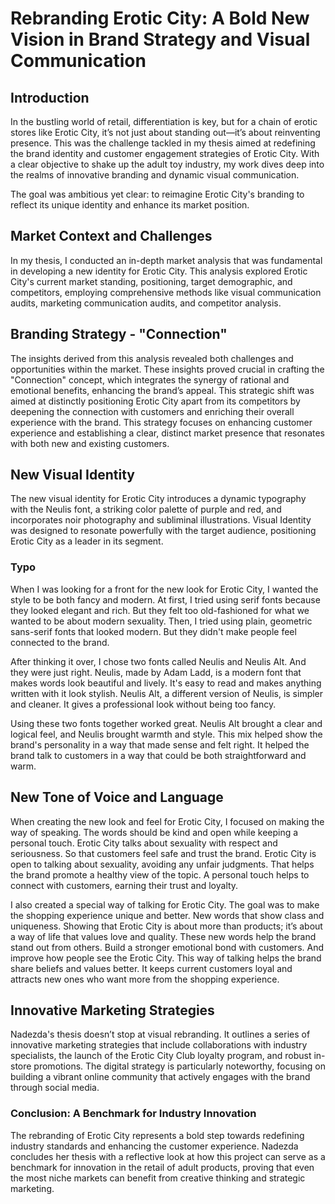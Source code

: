 # Rebranding Erotic City: A Bold New Vision in Brand Strategy and Visual Communication
 ## Introduction
In the bustling world of retail, differentiation is key, but for a chain of erotic stores like Erotic City, it’s not just about standing out—it’s about reinventing presence. This was the challenge tackled in my thesis aimed at redefining the brand identity and customer engagement strategies of Erotic City. With a clear objective to shake up the adult toy industry, my  work dives deep into the realms of innovative branding and dynamic visual communication.

The goal was ambitious yet clear: to reimagine Erotic City's branding to reflect its unique identity and enhance its market position. 

 ## Market Context and Challenges
In my thesis, I conducted an in-depth market analysis that was fundamental in developing a new identity for Erotic City. This analysis explored Erotic City's current market standing, positioning, target demographic, and competitors, employing comprehensive methods like visual communication audits, marketing communication audits, and competitor analysis.

 ## Branding Strategy - "Connection"
The insights derived from this analysis revealed both challenges and opportunities within the market. These insights proved crucial in crafting the "Connection" concept, which integrates the synergy of rational and emotional benefits, enhancing the brand’s appeal. This strategic shift was aimed at distinctly positioning Erotic City apart from its competitors by deepening the connection with customers and enriching their overall experience with the brand. This strategy focuses on enhancing customer experience and establishing a clear, distinct market presence that resonates with both new and existing customers.

 ## New Visual Identity
The new visual identity for Erotic City introduces a dynamic typography with the Neulis font, a striking color palette of purple and red, and incorporates noir photography and subliminal illustrations. Visual Identity was designed to resonate powerfully with the target audience, positioning Erotic City as a leader in its segment. 

### Typo 
When I was looking for a front for the new look for Erotic City, I wanted the style to be both fancy and modern. At first, I tried using serif fonts because they looked elegant and rich. But they felt too old-fashioned for what we wanted to be about modern sexuality. Then, I tried using plain, geometric sans-serif fonts that looked modern. But they didn't make people feel connected to the brand.

After thinking it over, I chose two fonts called Neulis and Neulis Alt. And they were just right. Neulis, made by Adam Ladd, is a modern font that makes words look beautiful and lively. It's easy to read and makes anything written with it look stylish. Neulis Alt, a different version of Neulis, is simpler and cleaner. It gives a professional look without being too fancy.

Using these two fonts together worked great. Neulis Alt brought a clear and logical feel, and Neulis brought warmth and style. This mix helped show the brand's personality in a way that made sense and felt right. It helped the brand talk to customers in a way that could be both straightforward and warm.

 ## New Tone of Voice and Language 
When creating the new look and feel for Erotic City, I focused on making the way of speaking. The words should be kind and open while keeping a personal touch. Erotic City talks about sexuality with respect and seriousness.  So that customers feel safe and trust the brand. Erotic City is open to talking about sexuality, avoiding any unfair judgments. That helps the brand promote a healthy view of the topic. A personal touch helps to connect with customers, earning their trust and loyalty.

I also created a special way of talking for Erotic City. The goal was to make the shopping experience unique and better. New words that show class and uniqueness. Showing that Erotic City is about more than products; it’s about a way of life that values love and quality. These new words help the brand stand out from others. Build a stronger emotional bond with customers.  And improve how people see the Erotic City. This way of talking helps the brand share beliefs and values better. It keeps current customers loyal and attracts new ones who want more from the shopping experience.

 ## Innovative Marketing Strategies
 Nadezda's thesis doesn’t stop at visual rebranding. It outlines a series of innovative marketing strategies that include collaborations with industry specialists, the launch of the Erotic City Club loyalty program, and robust in-store promotions. The digital strategy is particularly noteworthy, focusing on building a vibrant online community that actively engages with the brand through social media.
 
 ### Conclusion: A Benchmark for Industry Innovation
 The rebranding of Erotic City represents a bold step towards redefining industry standards and enhancing the customer experience. Nadezda concludes her thesis with a reflective look at how this project can serve as a benchmark for innovation in the retail of adult products, proving that even the most niche markets can benefit from creative thinking and strategic marketing.
